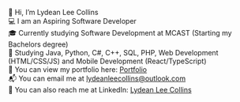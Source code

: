 👋 Hi, I’m Lydean Lee Collins  
💻 I am an Aspiring Software Developer  
🎓 Currently studying Software Development at MCAST (Starting my Bachelors degree)  
🔧 Studying Java, Python, C#, C++, SQL, PHP, Web Development (HTML/CSS/JS) and Mobile Development (React/TypeScript)  
📁 You can view my portfolio here: [Portfolio](https://lydeancollins.github.io/Portfolio/)  
📬 You can email me at lydeanleecollins@outlook.com   
🔗 You can also reach me at LinkedIn: [Lydean Lee Collins](https://www.linkedin.com/in/LydeanLeeCollins)


<!---
LydeanCollins/LydeanCollins is a ✨ special ✨ repository because its `README.md` (this file) appears on your GitHub profile.
You can click the Preview link to take a look at your changes.
--->

